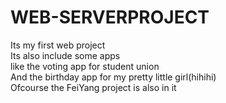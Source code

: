 # WEB-SERVERPROJECT
Its my first web project<br/>
Its also include some apps<br/>
like the voting app for student union<br/>
And the birthday app for my pretty little girl(hihihi)<br/>
Ofcourse the FeiYang project is also in it<br/>

